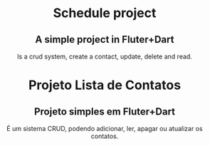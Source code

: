 <center>
  <h1>Schedule project</h1>
  <h2>A simple project in Fluter+Dart</h2>
  <p>Is a crud system, create a contact, update, delete and read.<p/>
</center>

<center>
  <h1>Projeto Lista de Contatos</h1>
  <h2>Projeto simples em Fluter+Dart</h2>
  <p>É um sistema CRUD, podendo adicionar, ler, apagar ou atualizar os contatos.<p/>
</center>
